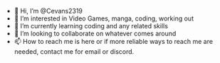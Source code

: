- 👋 Hi, I’m @Cevans2319
- 👀 I’m interested in Video Games, manga, coding, working out
- 🌱 I’m currently learning coding and any related skills
- 💞️ I’m looking to collaborate on whatever comes around
- 📫 How to reach me is here or if more reliable ways to reach me are needed, contact me for email or discord.

<!---
Cevans2319/Cevans2319 is a ✨ special ✨ repository because its `README.md` (this file) appears on your GitHub profile.
You can click the Preview link to take a look at your changes.
--->
